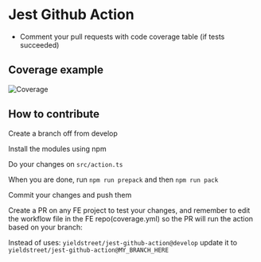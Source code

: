 # Jest Github Action

- Comment your pull requests with code coverage table (if tests succeeded)

## Coverage example

![Coverage](https://i.imgur.com/Ilu4gBe.png)

## How to contribute

Create a branch off from develop

Install the modules using npm

Do your changes on `src/action.ts`

When you are done, run `npm run prepack` and then `npm run pack`

Commit your changes and push them

Create a PR on any FE project to test your changes, and remember to edit the workflow file in the FE repo(coverage.yml) so the PR will run the action based on your branch:

Instead of uses: `yieldstreet/jest-github-action@develop` update it to `yieldstreet/jest-github-action@MY_BRANCH_HERE`

